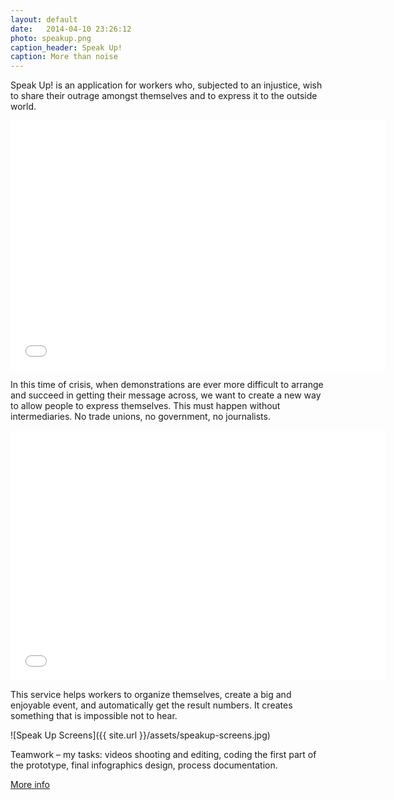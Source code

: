 ```yaml
---
layout: default
date:   2014-04-10 23:26:12
photo: speakup.png
caption_header: Speak Up!
caption: More than noise
---
```


Speak Up! is an application for workers who, subjected to an injustice, wish to share their outrage amongst themselves and to express it to the outside world.

<iframe src="//player.vimeo.com/video/33103188?title=0&amp;byline=0&amp;portrait=0" width="600" height="400" frameborder="0" allowfullscreen="allowfullscreen"> </iframe>

In this time of crisis, when demonstrations are ever more difficult to arrange and succeed in getting their message across, we want to create a new way to allow people to express themselves.
This must happen without intermediaries. No trade unions, no government, no journalists.

<iframe src="//player.vimeo.com/video/33711018?title=0&amp;byline=0&amp;portrait=0" width="600" height="400" frameborder="0" allowfullscreen="allowfullscreen"> </iframe>

This service helps workers to organize themselves, create a big and enjoyable event, and automatically get the result numbers.
It creates something that is impossible not to hear.

![Speak Up Screens]({{ site.url }}/assets/speakup-screens.jpg)
 
Teamwork – my tasks: videos shooting and editing, coding the first part of the prototype, final infographics design, process documentation.

[More info](http://www.interaction-venice.net/iuav11-12lab1/projects/speak-up/)
